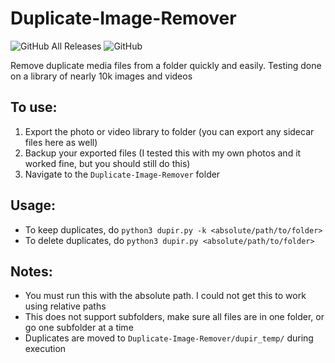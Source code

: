 # Duplicate-Image-Remover


![GitHub All Releases](https://img.shields.io/github/downloads/shitwolfymakes/Duplicate-Image-Remover/total?color=dark%20green&style=plastic)
![GitHub](https://img.shields.io/github/license/shitwolfymakes/Duplicate-Image-Remover/?style=plastic)  

Remove duplicate media files from a folder quickly and easily. Testing done on a library of nearly 10k images and videos

## To use:
 1) Export the photo or video library to folder (you can export any sidecar files here as well)
 2) Backup your exported files (I tested this with my own photos and it worked fine, but you should still do this)
 3) Navigate to the `Duplicate-Image-Remover` folder

## Usage:
 - To keep duplicates, do `python3 dupir.py -k <absolute/path/to/folder>`
 - To delete duplicates, do `python3 dupir.py <absolute/path/to/folder>`

## Notes:
 - You must run this with the absolute path. I could not get this to work using relative paths
 - This does not support subfolders, make sure all files are in one folder, or go one subfolder at a time
 - Duplicates are moved to `Duplicate-Image-Remover/dupir_temp/` during execution
